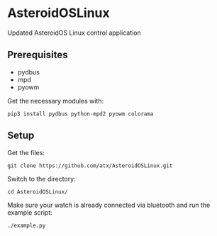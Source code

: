# AsteroidOSLinux
Updated AsteroidOS Linux control application

## Prerequisites
  - pydbus
  - mpd
  - pyowm

Get the necessary modules with:

```    
pip3 install pydbus python-mpd2 pyowm colorama
```

## Setup

Get the files:

```
git clone https://github.com/atx/AsteroidOSLinux.git
```

Switch to the directory:

```
cd AsteroidOSLinux/
```

Make sure your watch is already connected via bluetooth and run the example script:

```
./example.py
```
